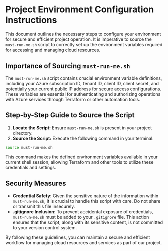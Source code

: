 
# Project Environment Configuration Instructions

This document outlines the necessary steps to configure your environment for secure and efficient project operation. It is imperative to source the `must-run-me.sh` script to correctly set up the environment variables required for accessing and managing cloud resources.

## Importance of Sourcing `must-run-me.sh`

The `must-run-me.sh` script contains crucial environment variable definitions, including your Azure subscription ID, tenant ID, client ID, client secret, and potentially your current public IP address for secure access configurations. These variables are essential for authenticating and authorizing operations with Azure services through Terraform or other automation tools.

## Step-by-Step Guide to Source the Script

1. **Locate the Script:** Ensure `must-run-me.sh` is present in your project directory.
2. **Source the Script:** Execute the following command in your terminal:

```bash
source must-run-me.sh
```

This command makes the defined environment variables available in your current shell session, allowing Terraform and other tools to utilize these credentials and settings.

## Security Measures

- **Credential Safety:** Given the sensitive nature of the information within `must-run-me.sh`, it is crucial to handle this script with care. Do not share or transmit this file insecurely.
- **.gitignore Inclusion:** To prevent accidental exposure of credentials, `must-run-me.sh` must be added to your `.gitignore` file. This action ensures that the script, along with its sensitive content, is not committed to your version control system.

By following these guidelines, you can maintain a secure and efficient workflow for managing cloud resources and services as part of our project.